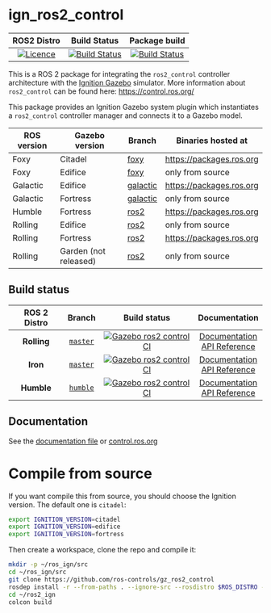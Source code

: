 # ign_ros2_control

ROS2 Distro | Build Status | Package build |
:---------: | :----: | :----------: |
[![Licence](https://img.shields.io/badge/License-Apache%202.0-blue.svg)](https://opensource.org/licenses/Apache-2.0) |  [![Build Status](http://build.ros2.org/buildStatus/icon?job=Hdev__gz_ros2_control__ubuntu_focal_amd64)](http://build.ros2.org/job/Hdev__gz_ros2_control__ubuntu_focal_amd64) |  [![Build Status](http://build.ros2.org/buildStatus/icon?job=Hbin_uF64__gz_ros2_control__ubuntu_focal_amd64__binary)](http://build.ros2.org/job/Hbin_uF64__gz_ros2_control__ubuntu_focal_amd64__binary) |

This is a ROS 2 package for integrating the `ros2_control` controller architecture with the [Ignition Gazebo](http://ignitionrobotics.org/) simulator.
More information about `ros2_control` can be found here: https://control.ros.org/

This package provides an Ignition Gazebo system plugin which instantiates a `ros2_control` controller manager and connects it to a Gazebo model.

ROS version | Gazebo version | Branch | Binaries hosted at
-- | -- | -- | --
Foxy | Citadel | [foxy](https://github.com/ros-controls/gz_ros2_control/tree/foxy) | https://packages.ros.org
Foxy | Edifice | [foxy](https://github.com/ros-controls/gz_ros2_control/tree/foxy) | only from source
Galactic | Edifice | [galactic](https://github.com/ros-controls/gz_ros2_control/tree/galactic) | https://packages.ros.org
Galactic | Fortress | [galactic](https://github.com/ros-controls/gz_ros2_control/tree/galactic) | only from source
Humble | Fortress | [ros2](https://github.com/ros-controls/gz_ros2_control/tree/master) | https://packages.ros.org
Rolling | Edifice | [ros2](https://github.com/ros-controls/gz_ros2_control/tree/master) | only from source
Rolling | Fortress | [ros2](https://github.com/ros-controls/gz_ros2_control/tree/master) | https://packages.ros.org
Rolling | Garden (not released) | [ros2](https://github.com/ros-controls/gz_ros2_control/tree/master) | only from source

## Build status

ROS 2 Distro | Branch | Build status | Documentation
:----------: | :----: | :----------: | :-----------:
**Rolling** | [`master`](https://github.com/ros-controls/gz_ros2_control/tree/master) | [![Gazebo ros2 control CI](https://github.com/ros-controls/gz_ros2_control/actions/workflows/ci.yaml/badge.svg?branch=master)](https://github.com/ros-controls/gz_ros2_control/actions/workflows/ci.yaml) | [Documentation](https://control.ros.org/master/index.html) <br /> [API Reference](https://control.ros.org/master/doc/api/index.html)
**Iron** | [`master`](https://github.com/ros-controls/gz_ros2_control/tree/master) | [![Gazebo ros2 control CI](https://github.com/ros-controls/gz_ros2_control/actions/workflows/ci.yaml/badge.svg?branch=master)](https://github.com/ros-controls/gz_ros2_control/actions/workflows/ci.yaml) | [Documentation](https://control.ros.org/master/index.html) <br /> [API Reference](https://control.ros.org/master/doc/api/index.html)
**Humble** | [`humble`](https://github.com/ros-controls/gz_ros2_control/tree/humble) | [![Gazebo ros2 control CI](https://github.com/ros-controls/gz_ros2_control/actions/workflows/ci.yaml/badge.svg?branch=humble)](https://github.com/ros-controls/gz_ros2_control/actions/workflows/ci.yaml) | [Documentation](https://control.ros.org/humble/index.html) <br /> [API Reference](https://control.ros.org/humble/doc/api/index.html)
## Documentation
See the [documentation file](doc/index.rst) or [control.ros.org](https://control.ros.org/master/doc/simulators/gz_ros2_control/doc/index.html)

# Compile from source

If you want compile this from source, you should choose the Ignition version. The default one is `citadel`:

```bash
export IGNITION_VERSION=citadel
export IGNITION_VERSION=edifice
export IGNITION_VERSION=fortress
```

Then create a workspace, clone the repo and compile it:

```bash
mkdir -p ~/ros_ign/src
cd ~/ros_ign/src
git clone https://github.com/ros-controls/gz_ros2_control
rosdep install -r --from-paths . --ignore-src --rosdistro $ROS_DISTRO -y
cd ~/ros2_ign
colcon build
```
